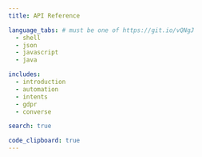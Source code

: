 ```yaml
---
title: API Reference

language_tabs: # must be one of https://git.io/vQNgJ
  - shell
  - json
  - javascript
  - java

includes:
  - introduction
  - automation
  - intents
  - gdpr
  - converse

search: true

code_clipboard: true
---
```

